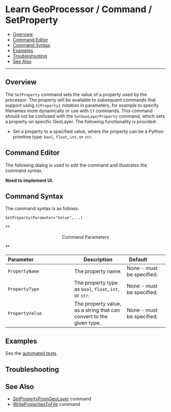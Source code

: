 # Learn GeoProcessor / Command / SetProperty #

* [Overview](#overview)
* [Command Editor](#command-editor)
* [Command Syntax](#command-syntax)
* [Examples](#examples)
* [Troubleshooting](#troubleshooting)
* [See Also](#see-also)

-------------------------

## Overview ##

The `SetProperty` command sets the value of a property used by the processor. The
property will be available to subsequent commands that support using `${Property}` notation in
parameters, for example to specify filenames more dynamically or use with `If` commands. This
command should not be confused with the `SetGeoLayerProperty` command, which sets a
property on specific GeoLayer. The following functionality is provided:

* Set a property to a specified value, where the property can be a Python primitive type: `bool`, `float`,
`int`, or `str`.

## Command Editor ##

The following dialog is used to edit the command and illustrates the command syntax.

**Need to implement UI.**

## Command Syntax ##

The command syntax is as follows:

```text
SetProperty(Parameter="Value",...)
```
**<p style="text-align: center;">
Command Parameters
</p>**

| **Parameter**&nbsp;&nbsp;&nbsp;&nbsp;&nbsp;&nbsp;&nbsp;&nbsp;&nbsp;&nbsp;&nbsp;&nbsp;&nbsp;&nbsp;&nbsp;&nbsp;&nbsp;&nbsp;&nbsp;&nbsp;&nbsp;&nbsp;&nbsp;&nbsp;&nbsp;&nbsp; | **Description** | **Default**&nbsp;&nbsp;&nbsp;&nbsp;&nbsp;&nbsp;&nbsp;&nbsp;&nbsp;&nbsp; |
| --------------|-----------------|----------------- |
| `PropertyName` | The property name. | None - must be specified. |
| `PropertyType` | The property type as `bool`, `float`, `int`, or `str`. | None - must be specified. |
| `PropertyValue` | The property value, as a string that can convert to the given type. | None - must be specified. |


## Examples ##

See the [automated tests](https://github.com/OpenWaterFoundation/owf-app-geoprocessor-python-test/tree/master/test/commands/SetProperty).

## Troubleshooting ##

## See Also ##

* [SetPropertyFromGeoLayer](../SetPropertyFromGeoLayer/SetPropertyFromGeoLayer) command
* [WritePropertiesToFile](../WritePropertiesToFile/WritePropertiesToFile) command
